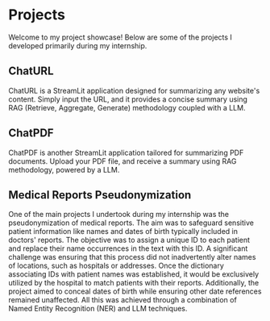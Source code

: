 # Projects

Welcome to my project showcase! Below are some of the projects I developed primarily during my internship.

## ChatURL 
ChatURL is a StreamLit application designed for summarizing any website's content. Simply input the URL, and it provides a concise summary using RAG (Retrieve, Aggregate, Generate) methodology coupled with a LLM.

## ChatPDF 
ChatPDF is another StreamLit application tailored for summarizing PDF documents. Upload your PDF file, and receive a summary using RAG methodology, powered by a LLM.

## Medical Reports Pseudonymization 
One of the main projects I undertook during my internship was the pseudonymization of medical reports. The aim was to safeguard sensitive patient information like names and dates of birth typically included in doctors' reports. The objective was to assign a unique ID to each patient and replace their name occurrences in the text with this ID. A significant challenge was ensuring that this process did not inadvertently alter names of locations, such as hospitals or addresses. Once the dictionary associating IDs with patient names was established, it would be exclusively utilized by the hospital to match patients with their reports.
Additionally, the project aimed to conceal dates of birth while ensuring other date references remained unaffected.
All this was achieved through a combination of Named Entity Recognition (NER) and LLM techniques.
